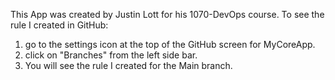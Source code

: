 This App was created by Justin Lott for his 1070-DevOps course.
To see the rule I created in GitHub:
1. go to the settings icon at the top of the GitHub screen for MyCoreApp.
2. click on "Branches" from the left side bar.
3. You will see the rule I created for the Main branch.
